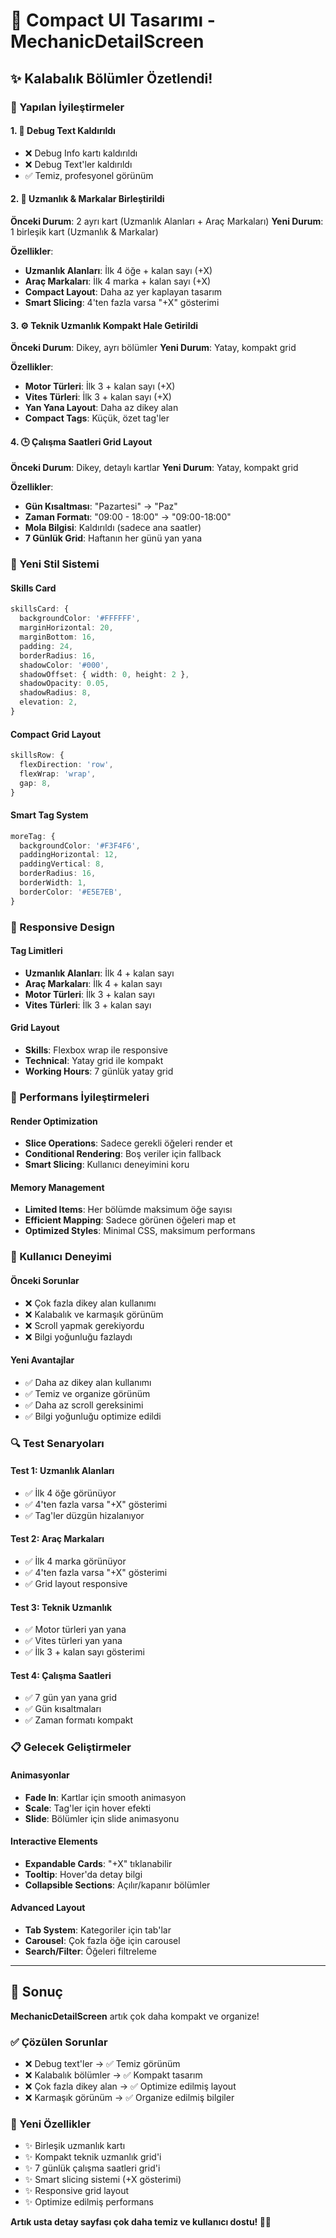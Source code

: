 # 🎯 **Compact UI Tasarımı - MechanicDetailScreen**

## ✨ **Kalabalık Bölümler Özetlendi!**

### **🔧 Yapılan İyileştirmeler**

#### **1. 🚫 Debug Text Kaldırıldı**
- ❌ Debug Info kartı kaldırıldı
- ❌ Debug Text'ler kaldırıldı
- ✅ Temiz, profesyonel görünüm

#### **2. 🔧 Uzmanlık & Markalar Birleştirildi**
**Önceki Durum**: 2 ayrı kart (Uzmanlık Alanları + Araç Markaları)
**Yeni Durum**: 1 birleşik kart (Uzmanlık & Markalar)

**Özellikler**:
- **Uzmanlık Alanları**: İlk 4 öğe + kalan sayı (+X)
- **Araç Markaları**: İlk 4 marka + kalan sayı (+X)
- **Compact Layout**: Daha az yer kaplayan tasarım
- **Smart Slicing**: 4'ten fazla varsa "+X" gösterimi

#### **3. ⚙️ Teknik Uzmanlık Kompakt Hale Getirildi**
**Önceki Durum**: Dikey, ayrı bölümler
**Yeni Durum**: Yatay, kompakt grid

**Özellikler**:
- **Motor Türleri**: İlk 3 + kalan sayı (+X)
- **Vites Türleri**: İlk 3 + kalan sayı (+X)
- **Yan Yana Layout**: Daha az dikey alan
- **Compact Tags**: Küçük, özet tag'ler

#### **4. 🕒 Çalışma Saatleri Grid Layout**
**Önceki Durum**: Dikey, detaylı kartlar
**Yeni Durum**: Yatay, kompakt grid

**Özellikler**:
- **Gün Kısaltması**: "Pazartesi" → "Paz"
- **Zaman Formatı**: "09:00 - 18:00" → "09:00-18:00"
- **Mola Bilgisi**: Kaldırıldı (sadece ana saatler)
- **7 Günlük Grid**: Haftanın her günü yan yana

### **🎨 Yeni Stil Sistemi**

#### **Skills Card**
```typescript
skillsCard: {
  backgroundColor: '#FFFFFF',
  marginHorizontal: 20,
  marginBottom: 16,
  padding: 24,
  borderRadius: 16,
  shadowColor: '#000',
  shadowOffset: { width: 0, height: 2 },
  shadowOpacity: 0.05,
  shadowRadius: 8,
  elevation: 2,
}
```

#### **Compact Grid Layout**
```typescript
skillsRow: {
  flexDirection: 'row',
  flexWrap: 'wrap',
  gap: 8,
}
```

#### **Smart Tag System**
```typescript
moreTag: {
  backgroundColor: '#F3F4F6',
  paddingHorizontal: 12,
  paddingVertical: 8,
  borderRadius: 16,
  borderWidth: 1,
  borderColor: '#E5E7EB',
}
```

### **📱 Responsive Design**

#### **Tag Limitleri**
- **Uzmanlık Alanları**: İlk 4 + kalan sayı
- **Araç Markaları**: İlk 4 + kalan sayı
- **Motor Türleri**: İlk 3 + kalan sayı
- **Vites Türleri**: İlk 3 + kalan sayı

#### **Grid Layout**
- **Skills**: Flexbox wrap ile responsive
- **Technical**: Yatay grid ile kompakt
- **Working Hours**: 7 günlük yatay grid

### **🚀 Performans İyileştirmeleri**

#### **Render Optimization**
- **Slice Operations**: Sadece gerekli öğeleri render et
- **Conditional Rendering**: Boş veriler için fallback
- **Smart Slicing**: Kullanıcı deneyimini koru

#### **Memory Management**
- **Limited Items**: Her bölümde maksimum öğe sayısı
- **Efficient Mapping**: Sadece görünen öğeleri map et
- **Optimized Styles**: Minimal CSS, maksimum performans

### **🎯 Kullanıcı Deneyimi**

#### **Önceki Sorunlar**
- ❌ Çok fazla dikey alan kullanımı
- ❌ Kalabalık ve karmaşık görünüm
- ❌ Scroll yapmak gerekiyordu
- ❌ Bilgi yoğunluğu fazlaydı

#### **Yeni Avantajlar**
- ✅ Daha az dikey alan kullanımı
- ✅ Temiz ve organize görünüm
- ✅ Daha az scroll gereksinimi
- ✅ Bilgi yoğunluğu optimize edildi

### **🔍 Test Senaryoları**

#### **Test 1: Uzmanlık Alanları**
- ✅ İlk 4 öğe görünüyor
- ✅ 4'ten fazla varsa "+X" gösterimi
- ✅ Tag'ler düzgün hizalanıyor

#### **Test 2: Araç Markaları**
- ✅ İlk 4 marka görünüyor
- ✅ 4'ten fazla varsa "+X" gösterimi
- ✅ Grid layout responsive

#### **Test 3: Teknik Uzmanlık**
- ✅ Motor türleri yan yana
- ✅ Vites türleri yan yana
- ✅ İlk 3 + kalan sayı gösterimi

#### **Test 4: Çalışma Saatleri**
- ✅ 7 gün yan yana grid
- ✅ Gün kısaltmaları
- ✅ Zaman formatı kompakt

### **📋 Gelecek Geliştirmeler**

#### **Animasyonlar**
- **Fade In**: Kartlar için smooth animasyon
- **Scale**: Tag'ler için hover efekti
- **Slide**: Bölümler için slide animasyonu

#### **Interactive Elements**
- **Expandable Cards**: "+X" tıklanabilir
- **Tooltip**: Hover'da detay bilgi
- **Collapsible Sections**: Açılır/kapanır bölümler

#### **Advanced Layout**
- **Tab System**: Kategoriler için tab'lar
- **Carousel**: Çok fazla öğe için carousel
- **Search/Filter**: Öğeleri filtreleme

---

## 🎉 **Sonuç**

**MechanicDetailScreen** artık çok daha kompakt ve organize! 

### **✅ Çözülen Sorunlar**
- ❌ Debug text'ler → ✅ Temiz görünüm
- ❌ Kalabalık bölümler → ✅ Kompakt tasarım
- ❌ Çok fazla dikey alan → ✅ Optimize edilmiş layout
- ❌ Karmaşık görünüm → ✅ Organize edilmiş bilgiler

### **🚀 Yeni Özellikler**
- ✨ Birleşik uzmanlık kartı
- ✨ Kompakt teknik uzmanlık grid'i
- ✨ 7 günlük çalışma saatleri grid'i
- ✨ Smart slicing sistemi (+X gösterimi)
- ✨ Responsive grid layout
- ✨ Optimize edilmiş performans

**Artık usta detay sayfası çok daha temiz ve kullanıcı dostu! 🎯✨**
